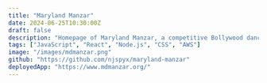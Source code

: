 ```yaml
---
title: "Maryland Manzar"
date: 2024-06-25T10:30:00Z
draft: false
description: "Homepage of Maryland Manzar, a competitive Bollywood dance team."
tags: ["JavaScript", "React", "Node.js", "CSS", "AWS"]
image: "/images/mdmanzar.png"
github: "https://github.com/njspyx/maryland-manzar"
deployedApp: "https://www.mdmanzar.org/"
---
```

